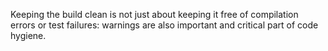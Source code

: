 Keeping the build clean is not just about keeping it free of compilation errors or test failures: warnings are also important and critical part of code hygiene.